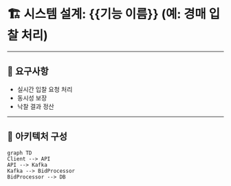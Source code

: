 # 🏗️ 시스템 설계: {{기능 이름}} (예: 경매 입찰 처리)

---

## 🎯 요구사항
- 실시간 입찰 요청 처리
- 동시성 보장
- 낙찰 결과 정산

---

## 🧱 아키텍처 구성

```mermaid
graph TD
Client --> API
API --> Kafka
Kafka --> BidProcessor
BidProcessor --> DB
